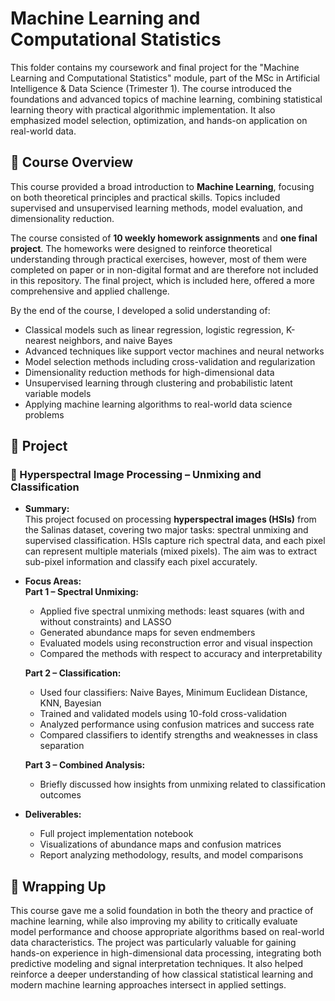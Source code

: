 # Machine Learning and Computational Statistics

This folder contains my coursework and final project for the "Machine Learning and Computational Statistics" module, part of the MSc in Artificial Intelligence & Data Science (Trimester 1). The course introduced the foundations and advanced topics of machine learning, combining statistical learning theory with practical algorithmic implementation. It also emphasized model selection, optimization, and hands-on application on real-world data.

## 📖 Course Overview

This course provided a broad introduction to **Machine Learning**, focusing on both theoretical principles and practical skills. Topics included supervised and unsupervised learning methods, model evaluation, and dimensionality reduction.

The course consisted of **10 weekly homework assignments** and **one final project**. The homeworks were designed to reinforce theoretical understanding through practical exercises, however, most of them were completed on paper or in non-digital format and are therefore not included in this repository. The final project, which is included here, offered a more comprehensive and applied challenge.

By the end of the course, I developed a solid understanding of:
- Classical models such as linear regression, logistic regression, K-nearest neighbors, and naive Bayes  
- Advanced techniques like support vector machines and neural networks  
- Model selection methods including cross-validation and regularization  
- Dimensionality reduction methods for high-dimensional data  
- Unsupervised learning through clustering and probabilistic latent variable models  
- Applying machine learning algorithms to real-world data science problems

## 📂 Project

### 📝 Hyperspectral Image Processing – Unmixing and Classification

- **Summary:**  
  This project focused on processing **hyperspectral images (HSIs)** from the Salinas dataset, covering two major tasks: spectral unmixing and supervised classification. HSIs capture rich spectral data, and each pixel can represent multiple materials (mixed pixels). The aim was to extract sub-pixel information and classify each pixel accurately.

- **Focus Areas:**  
  **Part 1 – Spectral Unmixing:**  
  - Applied five spectral unmixing methods: least squares (with and without constraints) and LASSO  
  - Generated abundance maps for seven endmembers
  - Evaluated models using reconstruction error and visual inspection
  - Compared the methods with respect to accuracy and interpretability  

  **Part 2 – Classification:**  
  - Used four classifiers: Naive Bayes, Minimum Euclidean Distance, KNN, Bayesian  
  - Trained and validated models using 10-fold cross-validation  
  - Analyzed performance using confusion matrices and success rate  
  - Compared classifiers to identify strengths and weaknesses in class separation  

  **Part 3 – Combined Analysis:**  
  - Briefly discussed how insights from unmixing related to classification outcomes  

- **Deliverables:**  
  - Full project implementation notebook  
  - Visualizations of abundance maps and confusion matrices  
  - Report analyzing methodology, results, and model comparisons

## 📌 Wrapping Up

This course gave me a solid foundation in both the theory and practice of machine learning, while also improving my ability to critically evaluate model performance and choose appropriate algorithms based on real-world data characteristics. The project was particularly valuable for gaining hands-on experience in high-dimensional data processing, integrating both predictive modeling and signal interpretation techniques. It also helped reinforce a deeper understanding of how classical statistical learning and modern machine learning approaches intersect in applied settings.
